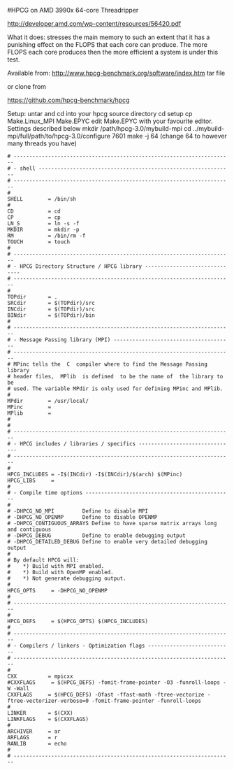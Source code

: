 #HPCG on AMD 3990x 64-core Threadripper

http://developer.amd.com/wp-content/resources/56420.pdf


What it does: stresses the main memory to such an extent that it has a punishing effect on the FLOPS that each core can produce. The more FLOPS each core produces then the more efficient a system is under this test.

Available from: http://www.hpcg-benchmark.org/software/index.htm   tar file

or  clone from

https://github.com/hpcg-benchmark/hpcg


Setup:
untar and cd into your hpcg source directory
cd setup
cp Make.Linux_MPI Make.EPYC
edit Make.EPYC with your favourite editor. Settings described below
mkdir /path/hpcg-3.0/mybuild-mpi
cd ../mybuild-mpi/full/path/to/hpcg-3.0/configure 7601
make -j 64  (change 64 to however many threads you have)

```
# ----------------------------------------------------------------------
# - shell --------------------------------------------------------------
# ----------------------------------------------------------------------
#
SHELL        = /bin/sh
#
CD           = cd
CP           = cp
LN_S         = ln -s -f
MKDIR        = mkdir -p
RM           = /bin/rm -f
TOUCH        = touch
#
# ----------------------------------------------------------------------
# - HPCG Directory Structure / HPCG library ------------------------------
# ----------------------------------------------------------------------
#
TOPdir       = .
SRCdir       = $(TOPdir)/src
INCdir       = $(TOPdir)/src
BINdir       = $(TOPdir)/bin
#
# ----------------------------------------------------------------------
# - Message Passing library (MPI) --------------------------------------
# ----------------------------------------------------------------------
# MPinc tells the  C  compiler where to find the Message Passing library
# header files,  MPlib  is defined  to be the name of  the library to be
# used. The variable MPdir is only used for defining MPinc and MPlib.
#
MPdir        = /usr/local/
MPinc        =
MPlib        =
#
#
# ----------------------------------------------------------------------
# - HPCG includes / libraries / specifics -------------------------------
# ----------------------------------------------------------------------
#
HPCG_INCLUDES = -I$(INCdir) -I$(INCdir)/$(arch) $(MPinc)
HPCG_LIBS     =
#
# - Compile time options -----------------------------------------------
#
# -DHPCG_NO_MPI         Define to disable MPI
# -DHPCG_NO_OPENMP      Define to disable OPENMP
# -DHPCG_CONTIGUOUS_ARRAYS Define to have sparse matrix arrays long and contiguous
# -DHPCG_DEBUG          Define to enable debugging output
# -DHPCG_DETAILED_DEBUG Define to enable very detailed debugging output
#
# By default HPCG will:
#    *) Build with MPI enabled.
#    *) Build with OpenMP enabled.
#    *) Not generate debugging output.
#
HPCG_OPTS     = -DHPCG_NO_OPENMP
#
# ----------------------------------------------------------------------
#
HPCG_DEFS     = $(HPCG_OPTS) $(HPCG_INCLUDES)
#
# ----------------------------------------------------------------------
# - Compilers / linkers - Optimization flags ---------------------------
# ----------------------------------------------------------------------
#
CXX          = mpicxx
#CXXFLAGS     = $(HPCG_DEFS) -fomit-frame-pointer -O3 -funroll-loops -W -Wall
CXXFLAGS     = $(HPCG_DEFS) -Ofast -ffast-math -ftree-vectorize -ftree-vectorizer-verbose=0 -fomit-frame-pointer -funroll-loops
#
LINKER       = $(CXX)
LINKFLAGS    = $(CXXFLAGS)
#
ARCHIVER     = ar
ARFLAGS      = r
RANLIB       = echo
#
# ----------------------------------------------------------------------
```

